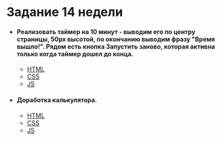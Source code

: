 # **Задание 14 недели**
+ #### Реализовать таймер на 10 минут - выводим его по центру страницы, 50px высотой, по окончанию выводим фразу "Время вышло!". Рядом есть кнопка Запустить заново, которая активна только когда таймер дошел до конца.
  + [HTML](https://github.com/Kalinin-Alexander/first_rep/blob/main/14Week/Time.html)
  + [CSS](https://github.com/Kalinin-Alexander/first_rep/blob/main/14Week/time.css)
  + [JS](https://github.com/Kalinin-Alexander/first_rep/blob/main/14Week/time.js)

+ #### Доработка калькулятора.
  + [HTML](https://github.com/Kalinin-Alexander/first_rep/blob/main/14Week/calc.html)
  + [CSS](https://github.com/Kalinin-Alexander/first_rep/blob/main/14Week/calc.css)
  + [JS](https://github.com/Kalinin-Alexander/first_rep/blob/main/14Week/calc.js)
